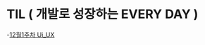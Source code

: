 # TIL ( 개발로 성장하는 **EVERY DAY** )
-[12월1주차 Ui_UX](https://github.com/Universus-DH/TIL/blob/main/_posts/2022-12-27%20Ui%2CUX.md)
